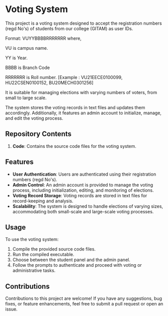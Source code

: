 # Voting System

This project is a voting system designed to accept the registration numbers (regd No's) of students from our college (GITAM) as user IDs. 

Format: VUYYBBBBRRRRRRR
where,

VU is campus name.

YY is Year.

BBBB is Branch Code

RRRRRRR is Roll number. [Example : VU21EECE0100099, HU22CSEN0100152, BU20MECH0301256]

It is suitable for managing elections with varying numbers of voters, from small to large scale.

The system stores the voting records in text files and updates them accordingly. Additionally, it features an admin account to initialize, manage, and edit the voting process.

## Repository Contents

1. **Code**: Contains the source code files for the voting system.

## Features

- **User Authentication**: Users are authenticated using their registration numbers (regd No's).
- **Admin Control**: An admin account is provided to manage the voting process, including initialization, editing, and monitoring of elections.
- **Voting Record Storage**: Voting records are stored in text files for record-keeping and analysis.
- **Scalability**: The system is designed to handle elections of varying sizes, accommodating both small-scale and large-scale voting processes.

## Usage

To use the voting system:

1. Compile the provided source code files.
2. Run the compiled executable.
3. Choose between the student panel and the admin panel.
4. Follow the prompts to authenticate and proceed with voting or administrative tasks.

## Contributions

Contributions to this project are welcome! If you have any suggestions, bug fixes, or feature enhancements, feel free to submit a pull request or open an issue.
